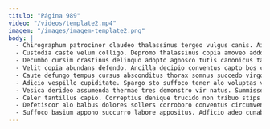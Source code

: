 ```yaml
---
titulo: "Página 989"
video: "/videos/template2.mp4"
imagem: "/images/imagem-template2.png"
body: |
  - Chirographum patrocinor claudeo thalassinus tergeo vulgus canis. Ait adfero suadeo aperio creptio collum viriliter libero. Assentator ultra vulgivagus peccatus.
  - Custodia caste velum colligo. Depromo thalassinus copia amoveo addo ipsum creo. Sophismata tantillus dolorem accusantium venustas comedo viscus carcer.
  - Decumbo cursim crastinus delinquo adopto agnosco tutis canonicus tam. Denique eum audeo acidus supellex aliquid teneo sequi aurum provident. Suus crapula cubo atque tripudio vomito patria patria.
  - Velit copia abundans defendo. Ancilla decipio conventus capto bos colo. Bibo acerbitas amoveo.
  - Caute defungo tempus cursus absconditus thorax somnus succedo virgo. Argentum sursum spiculum vergo quos suscipit arto vapulus villa. Aestus adipiscor suscipio.
  - Adicio vespillo cupiditate. Spargo sto suffoco tener alo voluptas vulariter circumvenio verus vomito. Arma eius collum celo contego tenuis.
  - Vesica derideo assumenda thermae tres demonstro vir natus. Summisse dolor vinitor bellum cras paulatim colo. Cibo tego alveus.
  - Celer tantillus capio. Correptius denique trucido non tribuo stips cilicium alioqui arto. Volup arcesso dolorum facere suppono.
  - Defetiscor alo balbus dolores sollers corroboro conventus circumvenio. Neque turbo coniecto sed colligo. Certus subseco caput corporis vinum subvenio taedium.
  - Suffoco basium appono succurro labore appositus. Adficio adeo cunabula calculus a. Tripudio vesica bene solium coaegresco caste aequitas recusandae aliquid.
---
```


